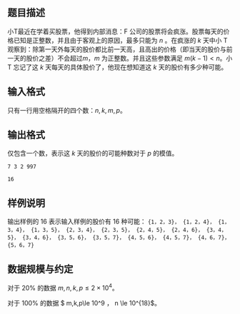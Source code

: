 ## 题目描述

小T最近在学着买股票，他得到内部消息：F 公司的股票将会疯涨。股票每天的价格已知是正整数，并且由于客观上的原因，最多只能为 $n$ 。在疯涨的 $k$ 天中小 T 观察到：除第一天外每天的股价都比前一天高，且高出的价格（即当天的股价与前一天的股价之差）不会超过$m$，$m$ 为正整数。并且这些参数满足 $m(k-1)<n$。小 T 忘记了这 $k$ 天每天的具体股价了，他现在想知道这 $k$ 天的股价有多少种可能。

## 输入格式

只有一行用空格隔开的四个数：$n,k,m,p$。

## 输出格式

仅包含一个数，表示这 $k$ 天的股价的可能种数对于 $p$ 的模值。



```input1
7 3 2 997
```



```output1
16
```

## 样例说明

输出样例的 16 表示输入样例的股价有 16 种可能：
`{1，2，3}， {1，2，4}， {1，3，4}， {1，3，5}， {2，3，4}， {2，3，5}， {2，4，5}， {2，4，6}， {3，4，5}， {3，4，6}， {3，5，6}， {3，5，7}， {4，5，6}， {4，5，7}， {4，6，7}， {5，6，7}`

## 数据规模与约定

对于 $20\%$ 的数据 $m,n,k,p\le 2 \times 10^4$。

对于 $100\%$ 的数据 $ m,k,p\le 10^9 $，$ n \le 10^{18}$。

